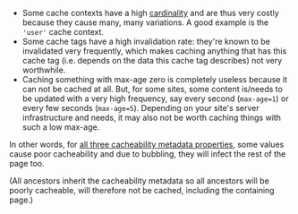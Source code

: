 * Some cache contexts have a high [cardinality](https://en.wikipedia.org/wiki/Cardinality) and are thus very costly because they cause many, many variations. A good example is the `'user'` cache context.
* Some cache tags have a high invalidation rate: they're known to be invalidated very frequently, which makes caching anything that has this cache tag (i.e. depends on the data this cache tag describes) not very worthwhile.
* Caching something with max-age zero is completely useless because it can not be cached at all. But, for some sites, some content is/needs to be updated with a very high frequency, say every second (`max-age=1`) or every few seconds (`max-age=5`). Depending on your site's server infrastructure and needs, it may also not be worth caching things with such a low max-age.

In other words, for [all three cacheability metadata properties](/developing/api/8/cache), some values cause poor cacheability and due to bubbling, they will infect the rest of the page too.

(All ancestors inherit the cacheability metadata so all ancestors will be poorly cacheable, will therefore not be cached, including the containing page.)